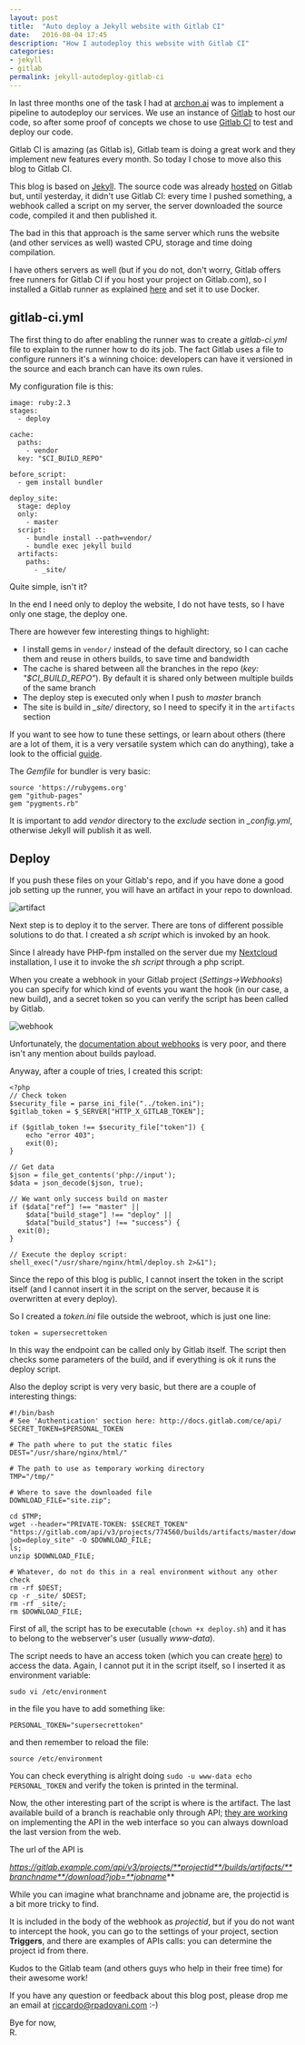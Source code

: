 ```yaml
---
layout: post
title:  "Auto deploy a Jekyll website with Gitlab CI"
date:   2016-08-04 17:45
description: "How I autodeploy this website with Gitlab CI"
categories:
- jekyll
- gitlab
permalink: jekyll-autodeploy-gitlab-ci
---
```


In last three months one of the task I had at [archon.ai][0] was to implement a
pipeline to autodeploy our services. We use an instance of [Gitlab][1] to host
our code, so after some proof of concepts we chose to use [Gitlab CI][2] to test
and deploy our code.

Gitlab CI is amazing (as Gitlab is), Gitlab team is doing a great work and they
implement new features every month. So today I chose to move also this blog to
Gitlab CI.

This blog is based on [Jekyll][3]. The source code was already [hosted][3b] on
Gitlab but, until yesterday, it didn't use Gitlab CI: every time I pushed
something, a webhook called a script on my server, the server downloaded the
source code, compiled it and then published it.

The bad in this that approach is the same server which runs the website (and
other services as well) wasted CPU, storage and time doing compilation.

I have others servers as well (but if you do not, don't worry, Gitlab offers
free runners for Gitlab CI if you host your project on Gitlab.com), so I
installed a Gitlab runner as explained [here][4] and set it to use Docker.

## gitlab-ci.yml

The first thing to do after enabling the runner was to create a *gitlab-ci.yml*
file to explain to the runner how to do its job. The fact Gitlab uses a file to
configure runners it's a winning choice: developers can have it versioned in the
source and each branch can have its own rules.

My configuration file is this:

```
image: ruby:2.3
stages:
  - deploy

cache:
  paths:
    - vendor
  key: "$CI_BUILD_REPO"

before_script:
  - gem install bundler

deploy_site:
  stage: deploy
  only:
    - master
  script:
    - bundle install --path=vendor/
    - bundle exec jekyll build
  artifacts:
    paths:
      - _site/
```

Quite simple, isn't it?

In the end I need only to deploy the website, I do not have tests, so I have
only one stage, the deploy one.

There are however few interesting things to highlight:

- I install gems in `vendor/` instead of the default directory, so I can cache them and reuse in others builds, to save time and bandwidth
- The cache is shared between all the branches in the repo (*key: "$CI_BUILD_REPO"*). By default it is shared only between multiple builds of the same branch
- The deploy step is executed only when I push to *master* branch
- The site is build in *_site/* directory, so I need to specify it in the `artifacts` section

If you want to see how to tune these settings, or learn about others (there are
a lot of them, it is a very versatile system which can do anything), take a look
to the official [guide][5].

The *Gemfile* for bundler is very basic:

```
source 'https://rubygems.org'
gem "github-pages"
gem "pygments.rb"
```

It is important to add *vendor* directory to the *exclude* section in
*_config.yml*, otherwise Jekyll will publish it as well.

## Deploy

If you push these files on your Gitlab's repo, and if you have done a good
job setting up the runner, you will have an artifact in your repo to download.

![artifact][6]

Next step is to deploy it to the server. There are tons of different possible
solutions to do that. I created a *sh script* which is invoked by an hook.

Since I already have PHP-fpm installed on the server due my [Nextcloud][7]
installation, I use it to invoke the *sh script* through a php script.

When you create a webhook in your Gitlab project (*Settings->Webhooks*) you can
specify for which kind of events you want the hook (in our case, a new build),
and a secret token so you can verify the script has been called by Gitlab.

![webhook][8]

Unfortunately, the [documentation about webhooks][9] is very poor, and there
isn't any mention about builds payload.

Anyway, after a couple of tries, I created this script:

```
<?php
// Check token
$security_file = parse_ini_file("../token.ini");
$gitlab_token = $_SERVER["HTTP_X_GITLAB_TOKEN"];

if ($gitlab_token !== $security_file["token"]) {
    echo "error 403";
    exit(0);
}

// Get data
$json = file_get_contents('php://input');
$data = json_decode($json, true);

// We want only success build on master
if ($data["ref"] !== "master" ||
    $data["build_stage"] !== "deploy" ||
    $data["build_status"] !== "success") {
  exit(0);
}

// Execute the deploy script:
shell_exec("/usr/share/nginx/html/deploy.sh 2>&1");
```

Since the repo of this blog is public, I cannot insert the token in the script
itself (and I cannot insert it in the script on the server, because it is
overwritten at every deploy).

So I created a *token.ini* file outside the webroot, which is just one line:

```
token = supersecrettoken
```

In this way the endpoint can be called only by Gitlab itself. The script then
checks some parameters of the build, and if everything is ok it runs the deploy
script.

Also the deploy script is very very basic, but there are a couple of interesting
things:

```
#!/bin/bash
# See 'Authentication' section here: http://docs.gitlab.com/ce/api/
SECRET_TOKEN=$PERSONAL_TOKEN

# The path where to put the static files
DEST="/usr/share/nginx/html/"

# The path to use as temporary working directory
TMP="/tmp/"

# Where to save the downloaded file
DOWNLOAD_FILE="site.zip";

cd $TMP;
wget --header="PRIVATE-TOKEN: $SECRET_TOKEN" "https://gitlab.com/api/v3/projects/774560/builds/artifacts/master/download?job=deploy_site" -O $DOWNLOAD_FILE;
ls;
unzip $DOWNLOAD_FILE;

# Whatever, do not do this in a real environment without any other check
rm -rf $DEST;
cp -r _site/ $DEST;
rm -rf _site/;
rm $DOWNLOAD_FILE;
```

First of all, the script has to be executable (`chown +x deploy.sh`) and it has
to belong to the webserver's user (usually *www-data*).

The script needs to have an access token (which you can create [here][10]) to
access the data. Again, I cannot put it in the script itself, so I inserted it
as environment variable:

`sudo vi /etc/environment`

in the file you have to add something like:

`PERSONAL_TOKEN="supersecrettoken"`

and then remember to reload the file:

`source /etc/environment`

You can check everything is alright doing `sudo -u www-data echo PERSONAL_TOKEN`
and verify the token is printed in the terminal.

Now, the other interesting part of the script is where is the artifact. The last
available build of a branch is reachable only through API; [they are
working][11] on implementing the API in the web interface so you can always
download the last version from the web.

The url of the API is

*https://gitlab.example.com/api/v3/projects/**projectid**/builds/artifacts/**branchname**/download?job=**jobname***

While you can imagine what branchname and jobname are, the projectid is a bit
more tricky to find.

It is included in the body of the webhook as *projectid*, but if you do not want
to intercept the hook, you can go to the settings of your project, section
**Triggers**, and there are examples of APIs calls: you can determine the
project id from there.

Kudos to the Gitlab team (and others guys who help in their free time) for their
awesome work!

If you have any question or feedback about this blog post, please drop me an
email at [riccardo@rpadovani.com](mailto:riccardo@rpadovani.com) :-)

Bye for now,<br/>
R.

[0]: http://www.archon.ai/
[1]: http://gitlab.com/
[2]: https://about.gitlab.com/gitlab-ci/
[3]: https://jekyllrb.com/
[4]: https://gitlab.com/gitlab-org/gitlab-ci-multi-runner
[5]: http://docs.gitlab.com/ce/ci/yaml/README.html
[6]: https://img.rpadovani.com/posts/gitlab/1.png
[7]: https://nextcloud.com/
[8]: https://img.rpadovani.com/posts/gitlab/2.png
[9]: https://gitlab.com/help/web_hooks/web_hooks
[10]: https://gitlab.com/profile/personal_access_tokens
[11]: https://gitlab.com/gitlab-org/gitlab-ce/issues/4255
[3b]: https://gitlab.com/rpadovani/rpadovani.com
